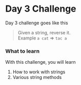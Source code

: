 # Day 3 Challenge

Day 3 challenge goes like this
> Given a string, reverse it.\
> Example `a cat` => `tac a`

### What to learn

With this challenge, you will learn

1) How to work with strings
2) Various string methods
